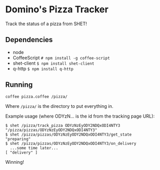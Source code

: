 Domino's Pizza Tracker
======================

Track the status of a pizza from SHET!

Dependencies
------------

- node
- CoffeeScript `# npm install -g coffee-script`
- shet-client `$ npm install shet-client`
- q-http `$ npm install q-http`

Running
-------

```
coffee pizza.coffee /pizza/
```

Where `/pizza/` is the directory to put everything in.

Example usage (where ODYzN... is the id from the tracking page URL):

```
$ shet /pizza/track_pizza ODYzNzEyODY2NDQxODI4NTY3
"/pizza/pizzas/ODYzNzEyODY2NDQxODI4NTY3"
$ shet /pizza/pizzas/ODYzNzEyODY2NDQxODI4NTY3/get_state
"preparing"
$ shet /pizza/pizzas/ODYzNzEyODY2NDQxODI4NTY3/on_delivery
  ...some time later...
[ "delivery" ]
```

Winning!
